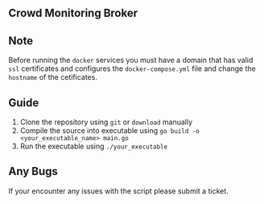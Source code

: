 ## Crowd Monitoring Broker

## Note

Before running the `docker` services you must have a domain that has valid `ssl` certificates and configures the `docker-compose.yml` file and change the `hostname` of the cetificates.

## Guide 
1. Clone the repository using `git` or `download` manually
2. Compile the source into executable using `go build -o <your_executable_name> main.go`
3. Run the executable using `./your_executable`

## Any Bugs
If your encounter any issues with the script please submit a ticket.
